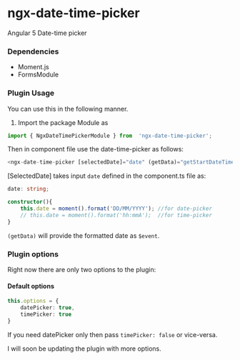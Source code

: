 # ngx-date-time-picker

Angular 5 Date-time picker

### Dependencies
- Moment.js
- FormsModule

### Plugin Usage

You can use this in the following manner. 

1. Import the package Module as
```ts
import { NgxDateTimePickerModule } from  'ngx-date-time-picker';
```

Then in component file use the date-time-picker as follows:
```ts
<ngx-date-time-picker [selectedDate]="date" (getData)="getStartDateTime($event)" [options]="{timePicker: false}"></ngx-date-time-picker>

```

[SelectedDate] takes input ```date``` defined in the component.ts file as:

```ts
date: string;

constructor(){
    this.date = moment().format('DD/MM/YYYY'); //for date-picker
    // this.date = moment().format('hh:mmA');  //for time-picker
}
```
```(getData)``` will provide the formatted date as ```$event```.

### Plugin options

Right now there are only two options to the plugin:

#### Default options
```ts
this.options = {
    datePicker: true,
    timePicker: true
}
```

If you need datePicker only then pass ```timePicker: false``` or vice-versa.

I will soon be updating the plugin with more options.
